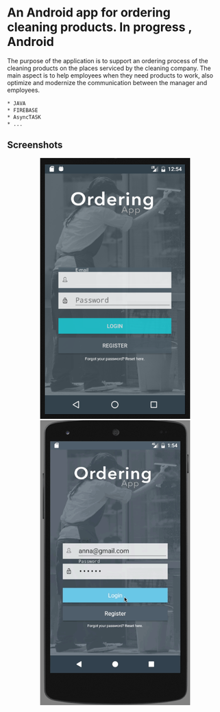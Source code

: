 # An Android app for ordering cleaning products. In progress , Android

The purpose of the application is to support an ordering process of the cleaning products on the places serviced by the cleaning company. The main aspect is to help employees when they need products to work, also optimize and modernize the communication between the manager and employees.

```
* JAVA
* FIREBASE
* AsyncTASK
* ...

```

## Screenshots

<p align="center">
  <img src="example_new.png" width="350"/>
<img src="login_employee.gif" width="350"/>
</p>


